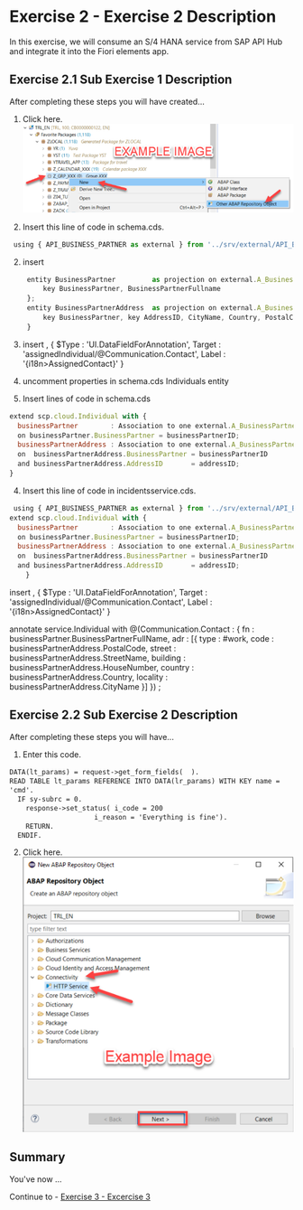 # Exercise 2 - Exercise 2 Description

In this exercise, we will consume an S/4 HANA service from SAP API Hub and integrate it into the Fiori elements app.

## Exercise 2.1 Sub Exercise 1 Description

After completing these steps you will have created...

1. Click here.
<br>![](/exercises/ex2/images/02_01_0010.png)

2.	Insert this line of code in schema.cds.
```js
 using { API_BUSINESS_PARTNER as external } from '../srv/external/API_BUSINESS_PARTNER.csn';

```

2. insert
   ```js
    entity BusinessPartner         as projection on external.A_BusinessPartner {
        key BusinessPartner, BusinessPartnerFullname
    };
    entity BusinessPartnerAddress  as projection on external.A_BusinessPartnerAddress {
        key BusinessPartner, key AddressID, CityName, Country, PostalCode, StreetName, HouseNumber
    }
    ```

3. insert
   ,
    {
        $Type  : 'UI.DataFieldForAnnotation',
        Target : 'assignedIndividual/@Communication.Contact',
        Label  : '{i18n>AssignedContact}'
    }
4. uncomment properties in schema.cds Individuals entity
5. Insert lines of code in schema.cds
```js
extend scp.cloud.Individual with {
  businessPartner        : Association to one external.A_BusinessPartner
  on businessPartner.BusinessPartner = businessPartnerID;
  businessPartnerAddress : Association to one external.A_BusinessPartnerAddress
  on  businessPartnerAddress.BusinessPartner = businessPartnerID
  and businessPartnerAddress.AddressID       = addressID;
}
```

4.	Insert this line of code in incidentsservice.cds.
```js
 using { API_BUSINESS_PARTNER as external } from '../srv/external/API_BUSINESS_PARTNER.csn';
extend scp.cloud.Individual with {
  businessPartner        : Association to one external.A_BusinessPartner
  on businessPartner.BusinessPartner = businessPartnerID;
  businessPartnerAddress : Association to one external.A_BusinessPartnerAddress
  on  businessPartnerAddress.BusinessPartner = businessPartnerID
  and businessPartnerAddress.AddressID       = addressID;
    }
```
insert
   ,
    {
        $Type  : 'UI.DataFieldForAnnotation',
        Target : 'assignedIndividual/@Communication.Contact',
        Label  : '{i18n>AssignedContact}'
    }


annotate service.Individual with @(Communication.Contact : {
      fn   : businessPartner.BusinessPartnerFullName,
        adr   : [{
            type     : #work,
            code     : businessPartnerAddress.PostalCode,
            street   : businessPartnerAddress.StreetName,
            building : businessPartnerAddress.HouseNumber,
            country  : businessPartnerAddress.Country,
            locality : businessPartnerAddress.CityName
        }]
})
;

## Exercise 2.2 Sub Exercise 2 Description

After completing these steps you will have...

1.	Enter this code.
```abap
DATA(lt_params) = request->get_form_fields(  ).
READ TABLE lt_params REFERENCE INTO DATA(lr_params) WITH KEY name = 'cmd'.
  IF sy-subrc = 0.
    response->set_status( i_code = 200
                     i_reason = 'Everything is fine').
    RETURN.
  ENDIF.

```

2.	Click here.
<br>![](/exercises/ex2/images/02_02_0010.png)

## Summary

You've now ...

Continue to - [Exercise 3 - Excercise 3 ](../ex3/README.md)
